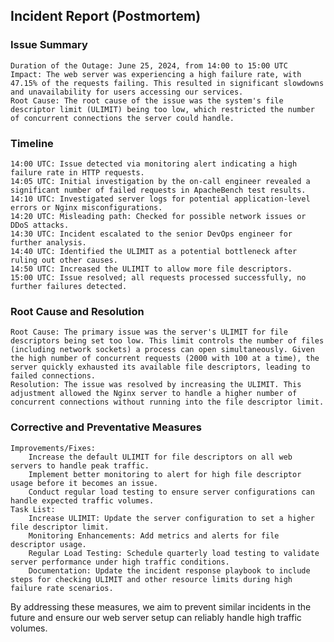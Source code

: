## Incident Report (Postmortem)

### Issue Summary

    Duration of the Outage: June 25, 2024, from 14:00 to 15:00 UTC
    Impact: The web server was experiencing a high failure rate, with 47.15% of the requests failing. This resulted in significant slowdowns and unavailability for users accessing our services.
    Root Cause: The root cause of the issue was the system's file descriptor limit (ULIMIT) being too low, which restricted the number of concurrent connections the server could handle.

### Timeline

    14:00 UTC: Issue detected via monitoring alert indicating a high failure rate in HTTP requests.
    14:05 UTC: Initial investigation by the on-call engineer revealed a significant number of failed requests in ApacheBench test results.
    14:10 UTC: Investigated server logs for potential application-level errors or Nginx misconfigurations.
    14:20 UTC: Misleading path: Checked for possible network issues or DDoS attacks.
    14:30 UTC: Incident escalated to the senior DevOps engineer for further analysis.
    14:40 UTC: Identified the ULIMIT as a potential bottleneck after ruling out other causes.
    14:50 UTC: Increased the ULIMIT to allow more file descriptors.
    15:00 UTC: Issue resolved; all requests processed successfully, no further failures detected.

### Root Cause and Resolution

    Root Cause: The primary issue was the server's ULIMIT for file descriptors being set too low. This limit controls the number of files (including network sockets) a process can open simultaneously. Given the high number of concurrent requests (2000 with 100 at a time), the server quickly exhausted its available file descriptors, leading to failed connections.
    Resolution: The issue was resolved by increasing the ULIMIT. This adjustment allowed the Nginx server to handle a higher number of concurrent connections without running into the file descriptor limit.

### Corrective and Preventative Measures

    Improvements/Fixes:
        Increase the default ULIMIT for file descriptors on all web servers to handle peak traffic.
        Implement better monitoring to alert for high file descriptor usage before it becomes an issue.
        Conduct regular load testing to ensure server configurations can handle expected traffic volumes.
    Task List:
        Increase ULIMIT: Update the server configuration to set a higher file descriptor limit.
        Monitoring Enhancements: Add metrics and alerts for file descriptor usage.
        Regular Load Testing: Schedule quarterly load testing to validate server performance under high traffic conditions.
        Documentation: Update the incident response playbook to include steps for checking ULIMIT and other resource limits during high failure rate scenarios.

By addressing these measures, we aim to prevent similar incidents in the future and ensure our web server setup can reliably handle high traffic volumes.

